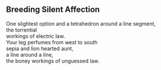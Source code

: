 Breeding Silent Affection
-------------------------
One slightest option and a tetrahedron around a line segment,  
the torrential  
workings of electric law.  
Your leg perfumes from west to south  
sepia and lion hearted aunt,  
a line around a line,  
the boney workings of unguessed law.  
